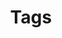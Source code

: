 ---
layout: tag
permalink: /tag-info
title: Tags
nav_order: 3
excerpt: "Explore site tags and your own custom tags. Organise as you want by using custom tags."
---